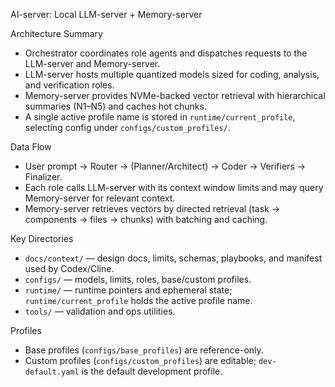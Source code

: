 AI-server: Local LLM-server + Memory-server

Architecture Summary
- Orchestrator coordinates role agents and dispatches requests to the LLM-server and Memory-server.
- LLM-server hosts multiple quantized models sized for coding, analysis, and verification roles.
- Memory-server provides NVMe-backed vector retrieval with hierarchical summaries (N1–N5) and caches hot chunks.
- A single active profile name is stored in `runtime/current_profile`, selecting config under `configs/custom_profiles/`.

Data Flow
- User prompt → Router → (Planner/Architect) → Coder → Verifiers → Finalizer.
- Each role calls LLM-server with its context window limits and may query Memory-server for relevant context.
- Memory-server retrieves vectors by directed retrieval (task → components → files → chunks) with batching and caching.

Key Directories
- `docs/context/` — design docs, limits, schemas, playbooks, and manifest used by Codex/Cline.
- `configs/` — models, limits, roles, base/custom profiles.
- `runtime/` — runtime pointers and ephemeral state; `runtime/current_profile` holds the active profile name.
- `tools/` — validation and ops utilities.

Profiles
- Base profiles (`configs/base_profiles`) are reference-only.
- Custom profiles (`configs/custom_profiles`) are editable; `dev-default.yaml` is the default development profile.
